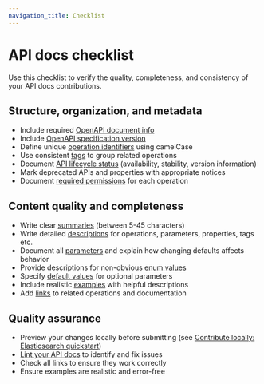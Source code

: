 ```yaml
---
navigation_title: Checklist
---
```


# API docs checklist

Use this checklist to verify the quality, completeness, and consistency of your API docs contributions.

## Structure, organization, and metadata
- Include required [OpenAPI document info](./organize-annotate.md#add-open-api-document-info)
- Include [OpenAPI specification version](./organize-annotate.md#add-openapi-specification-version)
- Define unique [operation identifiers](./organize-annotate.md#add-operation-identifiers) using camelCase
- Use consistent [tags](./organize-annotate.md#group-apis-with-tags) to group related operations
- Document [API lifecycle status](./organize-annotate.md#specify-api-lifecycle-status) (availability, stability, version information)
- Mark deprecated APIs and properties with appropriate notices
- Document [required permissions](./organize-annotate.md#document-required-permissions) for each operation

## Content quality and completeness

- Write clear [summaries](./guidelines.md#write-summaries) (between 5-45 characters)
- Write detailed [descriptions](./guidelines.md#write-descriptions) for operations, parameters, properties, tags etc.
- Document all [parameters](./guidelines.md#document-parameters) and explain how changing defaults affects behavior
- Provide descriptions for non-obvious [enum values](./guidelines.md#document-enum-values)
- Specify [default values](./guidelines.md#set-default-values) for optional parameters
- Include realistic [examples](./guidelines.md#add-examples) with helpful descriptions
- Add [links](./guidelines.md#add-links) to related operations and documentation

## Quality assurance

- Preview your changes locally before submitting (see [Contribute locally: Elasticsearch quickstart](./quickstart.md))
- [Lint your API docs](guidelines.md#lint-your-api-docs) to identify and fix issues
- Check all links to ensure they work correctly
- Ensure examples are realistic and error-free